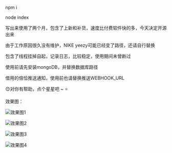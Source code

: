 npm i

node index

写出来使用了两个月，包含了上新和补货，速度比付费软件快的多，今天决定开源出来

由于工作原因很久没有维护，NIKE yeezy可能已经变了路径，还请自行替换

包含了线程挂掉自起，记录日志，比较稳定，使用期间未曾断过

使用前请先安装mongoDB，并替换数据库路径

借用的倍恰推送通知，使用前也请替换推送WEBHOOK_URL

:blush:对你有帮助，点个星星吧 ~ :star:

效果图：

![效果图1](https://github.com/TomLeel/snkrsSpider/blob/master/img/202004031740423.png)

![效果图2](https://github.com/TomLeel/snkrsSpider/blob/master/img/202004031740422.png)

![效果图3](https://github.com/TomLeel/snkrsSpider/blob/master/img/202004031740421.png)

![效果图4](https://github.com/TomLeel/snkrsSpider/blob/master/img/20200403174042.png)
